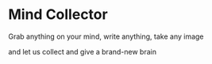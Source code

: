 # Mind Collector
Grab anything on your mind, 
write anything, 
take any image 

and let us collect and give a brand-new brain
